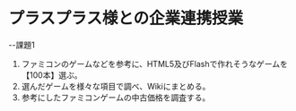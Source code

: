 # プラスプラス様との企業連携授業

--課題1

1. ファミコンのゲームなどを参考に、HTML5及びFlashで作れそうなゲームを【100本】選ぶ。 
2. 選んだゲームを様々な項目で調べ、Wikiにまとめる。 
3. 参考にしたファミコンゲームの中古価格を調査する。 
